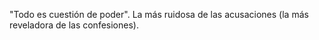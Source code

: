 "Todo es cuestión de poder". La más ruidosa de las acusaciones (la más reveladora de las confesiones).
